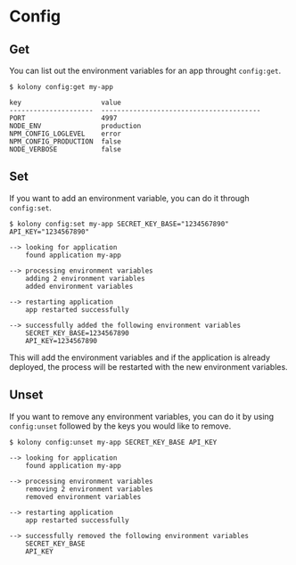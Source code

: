 # Config
## Get
You can list out the environment variables for an app throught `config:get`.
```
$ kolony config:get my-app

key                    value                                   
---------------------  ----------------------------------------
PORT                   4997
NODE_ENV               production
NPM_CONFIG_LOGLEVEL    error
NPM_CONFIG_PRODUCTION  false
NODE_VERBOSE           false

```
## Set
If you want to add an environment variable, you can do it through `config:set`.
```
$ kolony config:set my-app SECRET_KEY_BASE="1234567890" API_KEY="1234567890"

--> looking for application
    found application my-app

--> processing environment variables
    adding 2 environment variables
    added environment variables

--> restarting application
    app restarted successfully

--> successfully added the following environment variables
    SECRET_KEY_BASE=1234567890
    API_KEY=1234567890

```
This will add the environment variables and if the application is already deployed, the process will be restarted with the new environment variables.
## Unset
If you want to remove any environment variables, you can do it by using `config:unset` followed by the keys you would like to remove.
```
$ kolony config:unset my-app SECRET_KEY_BASE API_KEY

--> looking for application
    found application my-app

--> processing environment variables
    removing 2 environment variables
    removed environment variables

--> restarting application
    app restarted successfully

--> successfully removed the following environment variables
    SECRET_KEY_BASE
    API_KEY

```
